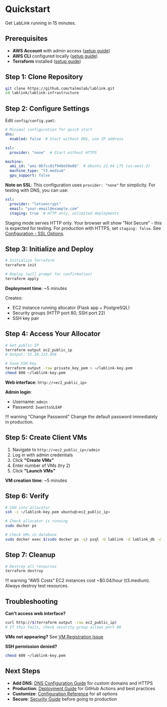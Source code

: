 # Quickstart

Get LabLink running in 15 minutes.

## Prerequisites

- **AWS Account** with admin access ([setup guide](prerequisites.md#1-aws-account))
- **AWS CLI** configured locally ([setup guide](prerequisites.md#2-aws-cli))
- **Terraform** installed ([setup guide](prerequisites.md#3-terraform))

## Step 1: Clone Repository

```bash
git clone https://github.com/talmolab/lablink.git
cd lablink/lablink-infrastructure
```

## Step 2: Configure Settings

Edit `config/config.yaml`:

```yaml
# Minimal configuration for quick start
dns:
  enabled: false  # Start without DNS, use IP address

ssl:
  provider: "none"  # Start without HTTPS

machine:
  ami_id: "ami-067cc81f948e50e06"  # Ubuntu 22.04 LTS (us-west-2)
  machine_type: "t3.medium"
  gpu_support: false
```

**Note on SSL**: This configuration uses `provider: "none"` for simplicity. For testing with DNS, you can use:
```yaml
ssl:
  provider: "letsencrypt"
  email: "your-email@example.com"
  staging: true  # HTTP only, unlimited deployments
```

Staging mode serves HTTP only. Your browser will show "Not Secure" - this is expected for testing. For production with HTTPS, set `staging: false`. See [Configuration - SSL Options](configuration.md#ssltls-options-ssl).

## Step 3: Initialize and Deploy

```bash
# Initialize Terraform
terraform init

# Deploy (will prompt for confirmation)
terraform apply
```

**Deployment time**: ~5 minutes

Creates:
- EC2 instance running allocator (Flask app + PostgreSQL)
- Security groups (HTTP port 80, SSH port 22)
- SSH key pair

## Step 4: Access Your Allocator

```bash
# Get public IP
terraform output ec2_public_ip
# Output: 52.10.123.456

# Save SSH key
terraform output -raw private_key_pem > ~/lablink-key.pem
chmod 600 ~/lablink-key.pem
```

**Web interface**: `http://<ec2_public_ip>`

**Admin login**:
- Username: `admin`
- Password: `IwanttoSLEAP`

!!! warning "Change Password"
    Change the default password immediately in production.

## Step 5: Create Client VMs

1. Navigate to `http://<ec2_public_ip>/admin`
2. Log in with admin credentials
3. Click **"Create VMs"**
4. Enter number of VMs (try 2)
5. Click **"Launch VMs"**

**VM creation time**: ~5 minutes

## Step 6: Verify

```bash
# SSH into allocator
ssh -i ~/lablink-key.pem ubuntu@<ec2_public_ip>

# Check allocator is running
sudo docker ps

# Check VMs in database
sudo docker exec $(sudo docker ps -q) psql -U lablink -d lablink_db -c "SELECT hostname FROM vms;"
```

## Step 7: Cleanup

```bash
# Destroy all resources
terraform destroy
```

!!! warning "AWS Costs"
    EC2 instances cost ~$0.04/hour (t3.medium). Always destroy test resources.

## Troubleshooting

**Can't access web interface?**
```bash
curl http://$(terraform output -raw ec2_public_ip)
# If this fails, check security group allows port 80
```

**VMs not appearing?** See [VM Registration Issue](troubleshooting.md#client-vm-not-registering)

**SSH permission denied?**
```bash
chmod 600 ~/lablink-key.pem
```

## Next Steps

- **Add DNS**: [DNS Configuration Guide](dns-configuration.md) for custom domains and HTTPS
- **Production**: [Deployment Guide](deployment.md) for GitHub Actions and best practices
- **Customize**: [Configuration Reference](configuration.md) for all options
- **Secure**: [Security Guide](security.md) before going to production

